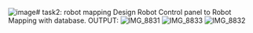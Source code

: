 ![image](https://github.com/waadx9/task2/assets/139132148/f0d1513e-4804-4dec-8ebd-12a9c88f5752)# task2: robot mapping
Design Robot Control panel to Robot Mapping with database.
OUTPUT:
![IMG_8831](https://github.com/waadx9/task2/assets/139132148/5408f9e8-be89-499f-8d33-e0e6c656c25d)
![IMG_8833](https://github.com/waadx9/task2/assets/139132148/0df30009-c646-4365-8dfa-99e20f497a1a)
![IMG_8832](https://github.com/waadx9/task2/assets/139132148/b70f6376-ea53-407e-b62b-8e3c24fbc18c)


